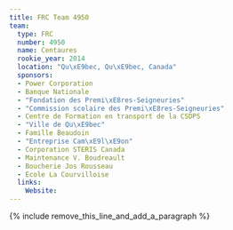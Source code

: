 ```yaml
---
title: FRC Team 4950
team:
  type: FRC
  number: 4950
  name: Centaures
  rookie_year: 2014
  location: "Qu\xE9bec, Qu\xE9bec, Canada"
  sponsors:
  - Power Corporation
  - Banque Nationale
  - "Fondation des Premi\xE8res-Seigneuries"
  - "Commission scolaire des Premi\xE8res-Seigneuries"
  - Centre de Formation en transport de la CSDPS
  - "Ville de Qu\xE9bec"
  - Famille Beaudoin
  - "Entreprise Cam\xE9l\xE9on"
  - Corporation STERIS Canada
  - Maintenance V. Boudreault
  - Boucherie Jos Rousseau
  - Ecole La Courvilloise
  links:
    Website:
---
```


{% include remove_this_line_and_add_a_paragraph %}